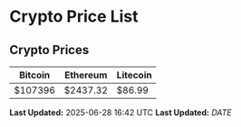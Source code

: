 # Crypto Price List

## Crypto Prices
| Bitcoin | Ethereum | Litecoin |
| ------- | -------- | -------- |
| $107396 | $2437.32 | $86.99 |
**Last Updated:** 2025-06-28 16:42 UTC
**Last Updated:** $DATE$
